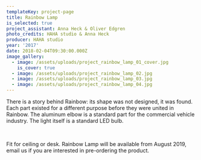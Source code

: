 ```yaml
---
templateKey: project-page
title: Rainbow Lamp
is_selected: true
project_assistant: Anna Heck & Oliver Edgren
photo_credits: HAHA studio & Anna Heck
producer: HAHA studio
year: '2017'
date: 2018-02-04T09:30:00.000Z
image_gallery:
  - image: /assets/uploads/project_rainbow_lamp_01_cover.jpg
    is_cover: true
  - image: /assets/uploads/project_rainbow_lamp_02.jpg
  - image: /assets/uploads/project_rainbow_lamp_03.jpg
  - image: /assets/uploads/project_rainbow_lamp_04.jpg
---
```

There is a story behind Rainbow: its shape was not designed, it was found. Each part existed for a different purpose before they were united in Rainbow. The aluminum elbow is a standard part for the commercial vehicle industry. The light itself is a standard LED bulb.

<br/>

Fit for ceiling or desk. Rainbow Lamp will be available from August 2019, email us if you are interested in pre-ordering the product.

